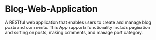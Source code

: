 # Blog-Web-Application
A RESTful web application that enables users to create and manage blog posts and comments. This App supports functionality includs pagination and sorting on posts, making comments, and manage post category. 
